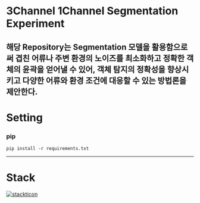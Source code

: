 # 3Channel 1Channel Segmentation Experiment


해당 Repository는 Segmentation 모델을 활용함으로써 겹친 어류나 주변 환경의 노이즈를 최소화하고 정확한 객체의 윤곽을 얻어낼 수 있어, 객체 탐지의 정확성을 향상시키고 다양한 어류와 환경 조건에 대응할 수 있는 방법론을 제안한다.
---

# Setting
### pip
```
pip install -r requirements.txt
```
---

# Stack
[![stackticon](https://firebasestorage.googleapis.com/v0/b/stackticon-81399.appspot.com/o/images%2F1708332878105?alt=media&token=00cf3710-1814-45c6-8773-99b9eb8184dd)](https://github.com/msdio/stackticon)

